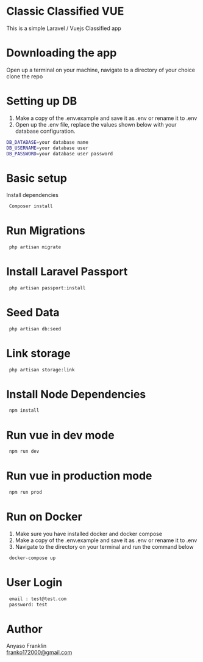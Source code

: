 # Classic Classified VUE
This is a simple Laravel / Vuejs Classified app

# Downloading the app
Open up a terminal on your machine, navigate to a directory of your choice clone the repo


# Setting up DB
1. Make a copy of the .env.example and save it as .env or rename it to .env
2. Open up the .env file, replace the values shown below with your database configuration.
```bash
DB_DATABASE=your database name
DB_USERNAME=your database user
DB_PASSWORD=your database user password

```

# Basic setup
Install dependencies
```bash
 Composer install
```
# Run Migrations
```bash
 php artisan migrate
```
# Install Laravel Passport

```bash
 php artisan passport:install
```
# Seed Data
```bash
 php artisan db:seed
```
# Link storage
```bash
 php artisan storage:link
```
# Install Node Dependencies
```bash
 npm install
```
# Run vue in dev mode
```bash
 npm run dev
```
# Run vue in production mode
```bash
 npm run prod
```

# Run on Docker
1. Make sure you have installed docker and docker compose
2. Make a copy of the .env.example and save it as .env or rename it to .env
3. Navigate to the directory on your terminal and run the command below

```bash
 docker-compose up
``` 

# User Login
```bash
 email : test@test.com
 password: test
``` 

# Author
Anyaso Franklin <br />
franko172000@gmail.com



